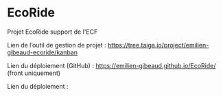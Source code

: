 # EcoRide
Projet EcoRide support de l'ECF

Lien de l’outil de gestion de projet : https://tree.taiga.io/project/emilien-gibeaud-ecoride/kanban

Lien du déploiement (GitHub) : https://emilien-gibeaud.github.io/EcoRide/ (front uniquement)

Lien du déploiement : 

